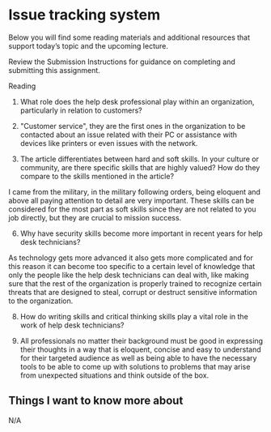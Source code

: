 # Issue tracking system

Below you will find some reading materials and additional resources that support today’s topic and the upcoming lecture.

Review the Submission Instructions for guidance on completing and submitting this assignment.

Reading

1.	What role does the help desk professional play within an organization, particularly in relation to customers?
  
3.	"Customer service", they are the first ones in the organization to be contacted about an issue related with their PC or assistance with devices like printers or even issues with the network.

4.	The article differentiates between hard and soft skills. In your culture or community, are there specific skills that are highly valued?  How do they compare to the skills mentioned in the article?

I came from the military, in the military following orders, being eloquent and above all paying attention to detail are very important. These skills can be considered for the most part as soft skills since they are not related to you job directly, but they are crucial to mission success.

6.	Why have security skills become more important in recent years for help desk technicians?

As technology gets more advanced it also gets more complicated and for this reason it can become too specific to a certain level of knowledge that only the people like the help desk technicians can deal with, like making sure that the rest of the organization is properly trained to recognize certain threats that are designed to steal, corrupt or destruct sensitive information to the organization.

8.	How do writing skills and critical thinking skills play a vital role in the work of help desk technicians?
  
10.	All professionals no matter their background must be good in expressing their thoughts in a way that is eloquent, concise and easy to understand for their targeted audience as well as being able to have the necessary tools to be able to come up with solutions to problems that may arise from unexpected situations and think outside of the box. 

## Things I want to know more about

N/A
